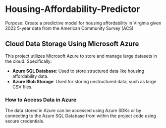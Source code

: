 # Housing-Affordability-Predictor
Purpose: Create a predictive model for housing affordability in Virginia given 2022 5-year data from the American Community Survey (ACS)

## Cloud Data Storage Using Microsoft Azure

This project utilizes Microsoft Azure to store and manage large datasets in the cloud. Specifically:

- **Azure SQL Database**: Used to store structured data like housing affordability data.
- **Azure Blob Storage**: Used for storing unstructured data, such as large CSV files.

### How to Access Data in Azure
The data stored in Azure can be accessed using Azure SDKs or by connecting to the Azure SQL Database from within the project code using secure credentials.
